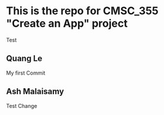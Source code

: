 # This is the repo for CMSC_355 "Create an App" project
Test
## Quang Le
My first Commit
## Ash Malaisamy

Test Change